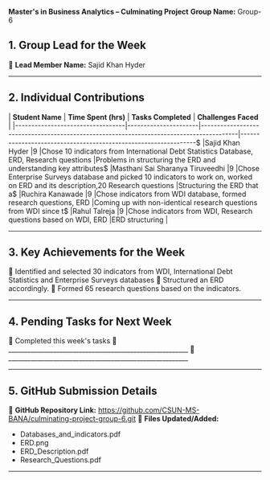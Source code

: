 **Master's in Business Analytics – Culminating Project**
**Group Name:** Group-6

## 1. Group Lead for the Week
📌 **Lead Member Name:** Sajid Khan Hyder
   
---

## 2. Individual Contributions
| **Student Name**                 | **Time Spent (hrs)** | **Tasks Completed**                                                                     | **Challenges Faced** |
|----------------------------------|----------------------|-----------------------------------------------------------------------------------------|----------------------------------------------------------------$
|Sajid Khan Hyder                  |9                     |Chose 10 indicators from International Debt Statistics Database, ERD, Research questions |Problems in structuring the ERD and understanding key attributes$
|Masthani Sai Sharanya Tiruveedhi  |9                     |Chose Enterprise Surveys database and picked 10 indicators to work on, worked on ERD and its description,20 Research questions |Structuring the ERD that a$
|Ruchira Kanawade                  |9                     |Chose indicators from WDI database, formed research questions, ERD                       |Coming up with non-identical research questions from WDI since t$
|Rahul Talreja                     |9                     |Chose indicators from WDI, Research questions based on WDI, ERD                          |ERD structuring  |
   
---

## 3. Key Achievements for the Week
📌 Identified and selected 30 indicators from WDI, International Debt Statistics and Enterprise Surveys databases
📌 Structured an ERD accordingly.
📌 Formed 65 research questions based on the indicators.
   
---

## 4. Pending Tasks for Next Week
📌 Completed this week's tasks
📌 ________________________________________________________
📌 ________________________________________________________
   
---

## 5. GitHub Submission Details
🔗 **GitHub Repository Link:** https://github.com/CSUN-MS-BANA/culminating-project-group-6.git
📁 **Files Updated/Added:**
- Databases_and_indicators.pdf
- ERD.png
- ERD_Description.pdf   
- Research_Questions.pdf
   
---

